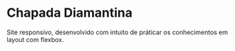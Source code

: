 # Chapada Diamantina
Site responsivo, desenvolvido com intuito de práticar os conhecimentos em layout com flexbox.
